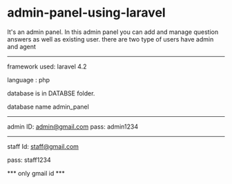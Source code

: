 # admin-panel-using-laravel


It's an admin panel. In this admin panel you can add and manage question answers as well as existing user. there are two type of users have admin and agent

------------------------------------------------

framework used: laravel 4.2

language : php

database is in DATABSE folder.

database name admin_panel

------------------------------------------------
admin
ID: admin@gmail.com
pass: admin1234

------------------------------------------------
staff
Id: staff@gmail.com

pass: staff1234

*** only gmail id ***
